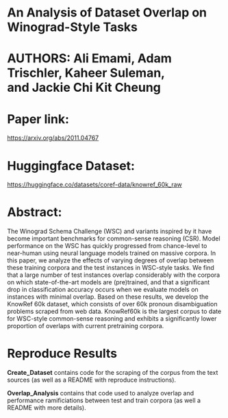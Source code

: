 # An Analysis of Dataset Overlap on Winograd-Style Tasks
# AUTHORS: Ali Emami, Adam Trischler, Kaheer Suleman,<br /> and Jackie Chi Kit Cheung

# Paper link: 
https://arxiv.org/abs/2011.04767

# Huggingface Dataset: 
https://huggingface.co/datasets/coref-data/knowref_60k_raw

# Abstract:

The Winograd Schema Challenge (WSC) and variants inspired by it have become important benchmarks for common-sense reasoning (CSR). Model performance on the WSC has quickly progressed from chance-level to near-human using neural language models trained on massive corpora. In this paper, we analyze the effects of varying degrees of overlap between these training corpora and the test instances in WSC-style tasks. We find that a large number of test instances overlap considerably with the corpora on which state-of-the-art models are (pre)trained, and that a significant drop in classification accuracy occurs when we evaluate models on instances with minimal overlap. Based on these results, we develop the KnowRef 60k dataset, which consists of over 60k pronoun disambiguation problems scraped from web data. KnowRef60k is the largest corpus to date for WSC-style common-sense reasoning and exhibits a significantly lower proportion of overlaps with current pretraining corpora.

# Reproduce Results

**Create_Dataset** contains code for the scraping of the corpus from the text sources (as well as a README with reproduce instructions).

**Overlap_Analysis** contains that code used to analyze overlap and performance ramificiations between test and train corpora  (as well a README with more details). 
